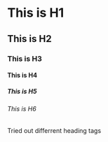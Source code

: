 # This is H1 
## This is H2
### This is H3
#### This is H4
##### This is H5
###### This is H6

Tried out differrent heading tags


